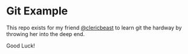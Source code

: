 # Git Example

This repo exists for my friend [@clericbeast](https://github.com/clericbeast) to learn git the hardway by throwing her into the deep end.

Good Luck!

